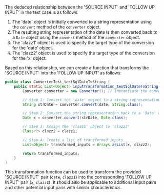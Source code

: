 The deduced relationship between the 'SOURCE INPUT' and 'FOLLOW UP INPUT' in the test case is as follows:

1. The 'date' object is initially converted to a string representation using the `convert` method of the `converter` object.
2. The resulting string representation of the date is then converted back to a `Date` object using the `convert` method of the `converter` object.
3. The 'clazz1' object is used to specify the target type of the conversion for the 'date' object.
4. The 'clazz2' object is used to specify the target type of the conversion for the 'x' object.

Based on this relationship, we can create a function that transforms the 'SOURCE INPUT' into the 'FOLLOW UP INPUT' as follows:

```java
public class ConverterTest_testSqlDateToString {
    public static List<Object> inputTransformation_testSqlDateToString(Date date, Class<?> clazz1) {
        Converter converter = new Converter(); // Instantiate the converter object

        // Step 1: Convert the 'date' object to a string representation
        String strDate = converter.convert(date, String.class);

        // Step 2: Convert the string representation back to a 'Date' object
        Date x = converter.convert(strDate, Date.class);

        // Step 3: Assign the 'clazz1' object to 'clazz2'
        Class<?> clazz2 = clazz1;

        // Step 4: Create a list of transformed inputs
        List<Object> transformed_inputs = Arrays.asList(x, clazz2);

        return transformed_inputs;
    }
}
```

This transformation function can be used to transform the provided 'SOURCE INPUT' pair (`date`, `clazz1`) into the corresponding 'FOLLOW UP INPUT' pair (`x`, `clazz2`). It should also be applicable to additional input pairs and other potential input pairs with similar characteristics.